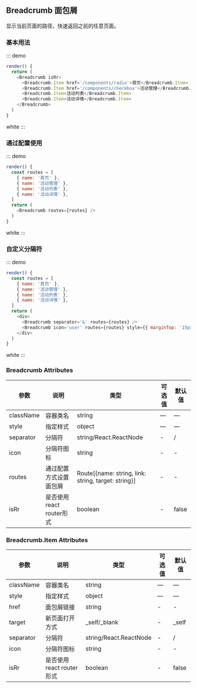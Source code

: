 ## Breadcrumb 面包屑

显示当前页面的路径，快速返回之前的任意页面。

### 基本用法

::: demo
```js
render() {
  return (
    <Breadcrumb isRr>
      <Breadcrumb.Item href='/components/radio'>首页</Breadcrumb.Item>
      <Breadcrumb.Item href='/components/checkbox'>活动管理</Breadcrumb.Item>
      <Breadcrumb.Item>活动列表</Breadcrumb.Item>
      <Breadcrumb.Item>活动详情</Breadcrumb.Item>
    </Breadcrumb>
  )
}
```
white
:::

### 通过配置使用

::: demo
```js
render() {
  const routes = [
    { name: '首页' },
    { name: '活动管理' },
    { name: '活动列表' },
    { name: '活动详情' },
  ]
  return (
    <Breadcrumb routes={routes} />
  )
}
```
white
:::

### 自定义分隔符

::: demo
```js
render() {
  const routes = [
    { name: '首页' },
    { name: '活动管理' },
    { name: '活动列表' },
    { name: '活动详情' },
  ]
  return (
    <div>
      <Breadcrumb separator='&' routes={routes} />
      <Breadcrumb icon='user' routes={routes} style={{ marginTop: '15px' }} />
    </div>
  )
}
```
white
:::

### Breadcrumb Attributes
| 参数      | 说明          | 类型      | 可选值                           | 默认值  |
|---------- |-------------- |---------- |--------------------------------  |-------- |
| className | 容器类名 | string | — | — |
| style | 指定样式 | object | — | — |
| separator | 分隔符 | string/React.ReactNode | - | / |
| icon | 分隔符图标 | string | - | - |
| routes | 通过配置方式设置面包屑 | Route[{name: string, link: string, target: string}] | - | - |
| isRr | 是否使用react router形式 | boolean | - | false |

### Breadcrumb.Item Attributes
| 参数      | 说明          | 类型      | 可选值                           | 默认值  |
|---------- |-------------- |---------- |--------------------------------  |-------- |
| className | 容器类名 | string | — | — |
| style | 指定样式 | object | — | — |
| href | 面包屑链接 | string | - | - |
| target | 新页面打开方式 | _self/_blank | - | _self |
| separator | 分隔符 | string/React.ReactNode | - | / |
| icon | 分隔符图标 | string | - | - |
| isRr | 是否使用react router形式 | boolean | - | false |
